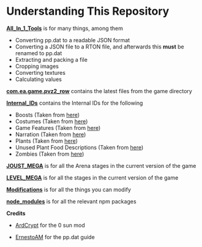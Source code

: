 # Understanding This Repository

**[All_In_1_Tools](./Tools/All-In-1-Tools.exe)** is for many things, among them
* Converting pp.dat to a readable JSON format
* Converting a JSON file to a RTON file, and afterwards this **must** be renamed to pp.dat
* Extracting and packing a file
* Cropping images
* Converting textures
* Calculating values

**[com.ea.game.pvz2_row](com.ea.game.pvz2_row)** contains the latest files from the game directory

**[Internal_IDs](Internal_IDs)** contains the Internal IDs for the following
* Boosts (Taken from [here](https://pastebin.com/tpZaxBgX))
* Costumes (Taken from [here](https://pastebin.com/RG41dYRv))
* Game Features (Taken from [here](https://pastebin.com/5w4chqtn))
* Narration (Taken from [here](https://pastebin.com/hHvqxxr2))
* Plants (Taken from [here](https://pastebin.com/JyCbwEq2))
* Unused Plant Food Descriptions (Taken from [here](https://pastebin.com/9hYhnYE4))
* Zombies (Taken from [here](https://pastebin.com/1WhUWS1Q))

**[JOUST_MEGA](JOUST_MEGA)** is for all the Arena stages in the current version of the game

**[LEVEL_MEGA](LEVEL_MEGA)** is for all the stages in the current version of the game

**[Modifications](Modifications)** is for all the things you can modify

**[node_modules](node_modules)** is for all the relevant npm packages

**Credits**

* [ArdCrypt](https://www.youtube.com/c/ArdCrypt) for the 0 sun mod

* [ErnestoAM](https://ernestoam.fandom.com/wiki/Plants_vs._Zombies_2_Hacking_Guide) for the pp.dat guide